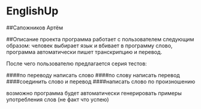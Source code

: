# EnglishUp

##Сапожников Артём

##Описание проекта
программа работает с пользователем следующим образом: человек выбирает язык и вбивает в программу слово, программа автоматически пишет транскрипцию и перевод.

После чего пользователю предлагается серия тестов:

####по переводу написать слово
####по слову написать перевод
####соединить слово и перевод
####написать слово по произношению

возможно программа будет автоматически генерировать примеры употребления слов (не факт что успею)
